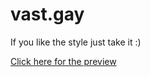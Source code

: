 # vast.gay

If you like the style just take it :)

[Click here for the preview](https://i.imgur.com/8sT2wwa.mp4)
